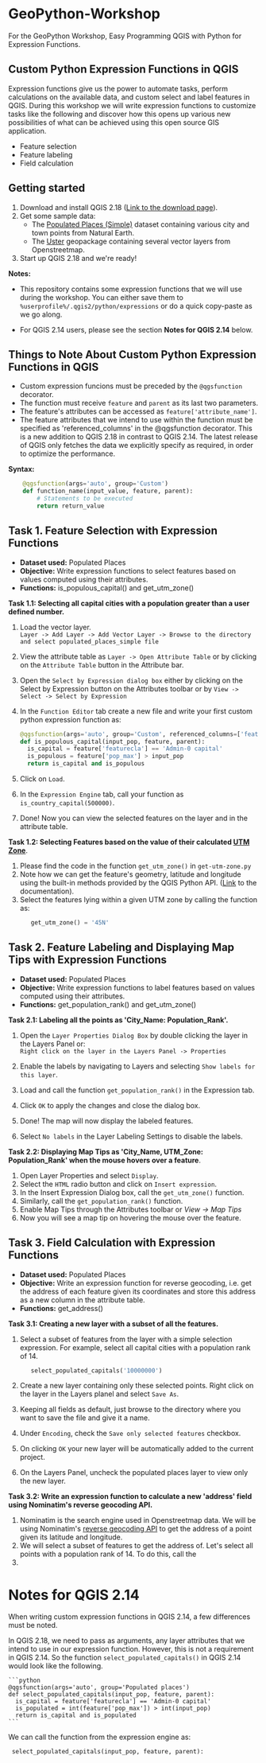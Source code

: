 # GeoPython-Workshop
For the GeoPython Workshop, Easy Programming QGIS with Python for Expression Functions. 

## Custom Python Expression Functions in QGIS
  Expression functions give us the power to automate tasks, perform calculations on the available data, and custom select and label features in QGIS. During this workshop we will write expression functions to customize tasks like the following and discover how this opens up various new possibilities of what can be achieved using this open source GIS application.
  * Feature selection
  * Feature labeling
  * Field calculation
  
## Getting started

1. Download and install QGIS 2.18 ([Link to the download page](http://www.qgis.org/en/site/forusers/download.html)).
2. Get some sample data:
    * The [Populated Places (Simple)](http://www.naturalearthdata.com/downloads/50m-cultural-vectors/50m-populated-places/) dataset containing various city and town points from Natural Earth.
    * The [Uster]() geopackage containing several vector layers from Openstreetmap.   
3. Start up QGIS 2.18 and we're ready!

**Notes:**
  * This repository contains some expression functions that we will use during the workshop. You can either save them to `%userprofile%/.qgis2/python/expressions` or do a quick copy-paste as we go along.

  * For QGIS 2.14 users, please see the section **Notes for QGIS 2.14** below. 


## Things to Note About Custom Python Expression Functions in QGIS

* Custom expression funcions must be preceded by the `@qgsfunction` decorator.
* The function must receive `feature` and `parent` as its last two parameters.
* The feature's attributes can be accessed as `feature['attribute_name']`.
* The feature attributes that we intend to use within the function must be specified as 'referenced_columns' in the @qgsfunction decorator. This is a new addition to QGIS 2.18 in contrast to QGIS 2.14. The latest release of QGIS only fetches the data we explicitly specify as required, in order to optimize the performance.      

**Syntax:**

  ```python
      @qgsfunction(args='auto', group='Custom')
      def function_name(input_value, feature, parent):
          # Statements to be executed 
          return return_value
  ```

## Task 1. Feature Selection with Expression Functions 
  
  - **Dataset used:** Populated Places
  - **Objective:** Write expression functions to select features based on values computed using their attributes.
  - **Functions:** is_populous_capital() and get_utm_zone() 

**Task 1.1: Selecting all capital cities with a population greater than a user defined number.**  
 
 1. Load the vector layer.  
    `Layer -> Add Layer -> Add Vector Layer -> Browse to the directory and select populated_places_simple file`
    
 2. View the attribute table as `Layer -> Open Attribute Table` or by clicking on the `Attribute Table` button in the Attribute bar.
 
 3. Open the `Select by Expression dialog box` either by clicking on the Select by Expression button on the Attributes toolbar or by
    `View -> Select -> Select by Expression`
    
 4. In the `Function Editor` tab create a new file and write your first custom python expression function as:
 
    ```python
    @qgsfunction(args='auto', group='Custom', referenced_columns=['featurecla', 'pop_max'])
    def is_populous_capital(input_pop, feature, parent):
      is_capital = feature['featurecla'] == 'Admin-0 capital'
      is_populous = feature['pop_max'] > input_pop
      return is_capital and is_populous
    ```
    
  5. Click on `Load`.
  
  6. In the `Expression Engine` tab, call your function as `is_country_capital(500000)`.
  
  7. Done! Now you can view the selected features on the layer and in the attribute table.   

**Task 1.2: Selecting Features based on the value of their calculated [UTM Zone](http://www.dmap.co.uk/utmworld.htm)**.
  
  1. Please find the code in the function `get_utm_zone()` in `get-utm-zone.py`
  2. Note how we can get the feature's geometry, latitude and longitude using the built-in methods provided by the QGIS Python API. ([Link](http://geoapis.sourcepole.com/qgispyapi/) to the documentation).
  3. Select the features lying within a given UTM zone by calling the function as:
     ```python
        get_utm_zone() = '45N'
     ```  

## Task 2. Feature Labeling and Displaying Map Tips with Expression Functions 

  - **Dataset used:** Populated Places
  - **Objective:** Write expression functions to label features based on values computed using their attributes.
  - **Functions:** get_population_rank() and get_utm_zone()  
  
**Task 2.1: Labeling all the points as 'City_Name: Population_Rank'.**  
 
 1. Open the `Layer Properties Dialog Box` by double clicking the layer in the Layers Panel or:  
    `Right click on the layer in the Layers Panel -> Properties`
    
 2. Enable the labels by navigating to Layers and selecting `Show labels for this layer`.
 
 3. Load and call the function `get_population_rank()` in the Expression tab.
    
 4. Click `OK` to apply the changes and close the dialog box.
  
 5. Done! The map will now display the labeled features.
 
 6. Select `No labels` in the Layer Labeling Settings to disable the labels.

**Task 2.2: Displaying Map Tips as 'City_Name, UTM_Zone: Population_Rank' when the mouse hovers over a feature**.
  
  1. Open Layer Properties and select `Display`.
  2. Select the `HTML` radio button and click on `Insert expression`.
  3. In the Insert Expression Dialog box, call the `get_utm_zone()` function.
  4. Similarly, call the `get_population_rank()` function.
  5. Enable Map Tips through the Attributes toolbar or *View -> Map Tips*
  6. Now you will see a map tip on hovering the mouse over the feature. 


## Task 3. Field Calculation with Expression Functions 

  - **Dataset used:** Populated Places
  - **Objective:** Write an expression function for reverse geocoding, i.e. get the address of each feature given its coordinates and store this address as a  new column in the attribute table.
  - **Functions:** get_address()
  
**Task 3.1: Creating a new layer with a subset of all the features.**  
 
 1. Select a subset of features from the layer with a simple selection expression. For example, select all capital cities with a population rank of 14.
     ```python
        select_populated_capitals('10000000')
     ```
 
 2. Create a new layer containing only these selected points. Right click on the layer in the Layers planel and select `Save As`.
 3. Keeping all fields as default, just browse to the directory where you want to save the file and give it a name.
 4. Under `Encoding`, check the `Save only selected features` checkbox.
 5. On clicking `OK` your new layer will be automatically added to the current project.
 6. On the Layers Panel, uncheck the populated places layer to view only the new layer.  

**Task 3.2: Write an expression function to calculate a new 'address' field using Nominatim's reverse geocoding API.**

 1. Nominatim is the search engine used in Openstreetmap data. We will be using Nominatim's [reverse geocoding API](http://wiki.openstreetmap.org/wiki/Nominatim#Reverse_Geocoding) to get the address of a point given its latitude and longitude.
 2. We will select a subset of features to get the address of. Let's select all points with a population rank of 14. To do this, call the 
 3. 
 

# Notes for QGIS 2.14

When writing custom expression functions in QGIS 2.14, a few differences must be noted.

  In QGIS 2.18, we need to pass as arguments, any layer attributes that we intend to use in our expression function. However, this is not a requirement in QGIS 2.14. So the function `select_populated_capitals()` in QGIS 2.14 would look like the following. 

    ```python
    @qgsfunction(args='auto', group='Populated places')
    def select_populated_capitals(input_pop, feature, parent):
      is_capital = feature['featurecla'] == 'Admin-0 capital'
      is_populated = int(feature['pop_max']) > int(input_pop)
      return is_capital and is_populated
    ```
    
 We can call the function from the expression engine as: 
   
   ```python
    select_populated_capitals(input_pop, feature, parent):
   ```
